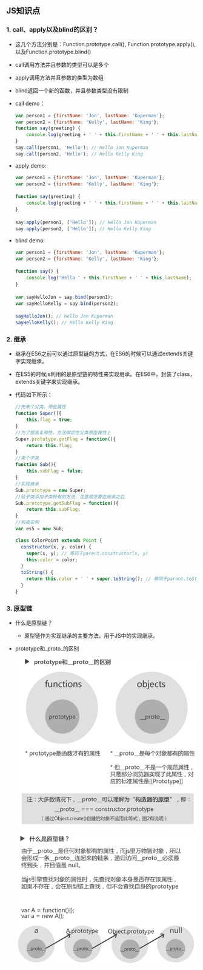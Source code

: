 ## JS知识点

### 1.  call、apply以及blind的区别？

* 这几个方法分别是：Function.prototype.call(), Function.prototype.apply(), 以及Function.prototype.blind()

* call调用方法并且参数的类型可以是多个

* apply调用方法并且参数的类型为数组

* blind返回一个新的函数，并且参数类型没有限制

* call demo：

  ```javascript
  var person1 = {firstName: 'Jon', lastName: 'Kuperman'};
  var person2 = {firstName: 'Kelly', lastName: 'King'};
  function say(greeting) {
      console.log(greeting + ' ' + this.firstName + ' ' + this.lastName);
  }
  say.call(person1, 'Hello'); // Hello Jon Kuperman
  say.call(person2, 'Hello'); // Hello Kelly King
  ```

* apply demo:

  ```javascript
  var person1 = {firstName: 'Jon', lastName: 'Kuperman'};
  var person2 = {firstName: 'Kelly', lastName: 'King'};
   
  function say(greeting) {
      console.log(greeting + ' ' + this.firstName + ' ' + this.lastName);
  }
   
  say.apply(person1, ['Hello']); // Hello Jon Kuperman
  say.apply(person2, ['Hello']); // Hello Kelly King
  ```

* blind demo:

  ```javascript
  var person1 = {firstName: 'Jon', lastName: 'Kuperman'};
  var person2 = {firstName: 'Kelly', lastName: 'King'};
   
  function say() {
      console.log('Hello ' + this.firstName + ' ' + this.lastName);
  }
   
  var sayHelloJon = say.bind(person1);
  var sayHelloKelly = say.bind(person2);
   
  sayHelloJon(); // Hello Jon Kuperman
  sayHelloKelly(); // Hello Kelly King
  ```



### 2. 继承

* 继承在ES6之前可以通过原型链的方式，在ES6的时候可以通过extends关键字实现继承。

* 在ES5的时候js利用的是原型链的特性来实现继承。在ES6中，封装了class，extends关键字来实现继承。

* 代码如下所示：

  ```javascript
  //先来个父类，带些属性
  function Super(){
      this.flag = true;
  }
  //为了提高复用性，方法绑定在父类原型属性上
  Super.prototype.getFlag = function(){
      return this.flag;
  }
  //来个子类
  function Sub(){
      this.subFlag = false;
  }
  //实现继承
  Sub.prototype = new Super;
  //给子类添加子类特有的方法，注意顺序要在继承之后
  Sub.prototype.getSubFlag = function(){
      return this.subFlag;
  }
  //构造实例
  var es5 = new Sub; 
  ```

  ```javascript
  class ColorPoint extends Point {
    constructor(x, y, color) {
      super(x, y); // 等同于parent.constructor(x, y)
      this.color = color;
    }
    toString() {
      return this.color + ' ' + super.toString(); // 等同于parent.toString()
    }
  } 
  ```

### 3. 原型链

* 什么是原型链？

  * 原型链作为实现继承的主要方法，用于JS中的实现继承。

* prototype和_proto_的区别

  ![](../img/js/prototype.png)

  ![](../img/js/prototype1.png)

  ​

